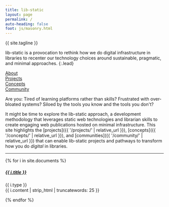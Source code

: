 ```yaml
---
title: lib-static
layout: page
permalink: /
auto-heading: false
foot: js/masonry.html
---
```


<div class="h1 mb-4">{{ site.tagline }}</div>

lib-static is a provocation to rethink how we do digital infrastructure in libraries to recenter our technology choices around sustainable, pragmatic, and minimal approaches.
{:.lead}

<div class="row mt-3">
    <div class="col"><a href="/about/" class="btn w-100 btn-primary mb-3">About</a></div>
    <div class="col"><a href="/projects/" class="btn w-100 btn-success mb-3">Projects</a></div>
    <div class="col"><a href="/concepts/" class="btn w-100 btn-info mb-3">Concepts</a></div>
    <div class="col"><a href="/community/" class="btn w-100 btn-warning mb-3">Community</a></div>
</div>

Are you: Tired of learning platforms rather than skills? Frustrated with over-bloated systems? Siloed by the tools you know and the tools you don't?

It might be time to explore the lib-static approach, a development methodology that leverages static web technologies and librarian skills to create engaging web publications hosted on minimal infrastructure.
This site highlights the [projects]({{ '/projects/' | relative_url }}), [concepts]({{ '/concepts/' | relative_url }}), and [communities]({{ '/community/' | relative_url }}) that can enable lib-static projects and pathways to transform how you do *digital* in libraries.

<hr>

<div class="row" data-masonry='{"percentPosition": true }'>
    {% for i in site.documents %}
    <div class="col-sm-6">
        <div class="card mb-3 border-{% cycle 'primary', 'success', 'danger', 'warning', 'info', 'dark' %}">
            <div class="card-body">
                <h5 class="card-title"><a href="{{ i.url | relative_url }}">{{ i.title }}</a></h5>
                <p class="card-text">{{ i.type }}<br>{{ i.content | strip_html | truncatewords: 25 }}</p>
            </div>
        </div>
    </div>
    {% endfor %}
</div>